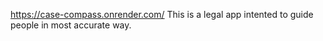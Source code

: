 https://case-compass.onrender.com/
This is a legal app intented to guide people in most accurate way.
